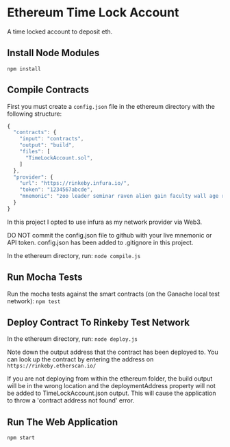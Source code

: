 # Ethereum Time Lock Account
A time locked account to deposit eth.

## Install Node Modules
`npm install`

## Compile Contracts
First you must create a `config.json` file in the ethereum directory with the following structure:
```javascript
{
  "contracts": {
    "input": "contracts",
    "output": "build",
    "files": [
      "TimeLockAccount.sol",
    ]
  },
  "provider": {
    "url": "https://rinkeby.infura.io/",
    "token": "1234567abcde",
    "mnemonic": "zoo leader seminar raven alien gain faculty wall age relief spot elegant"
  }
}
```
In this project I opted to use infura as my network provider via Web3.

DO NOT commit the config.json file to github with your live mnemonic or API token. config.json has been added to .gitignore in this project.

In the ethereum directory, run:
`node compile.js`

## Run Mocha Tests
Run the mocha tests against the smart contracts (on the Ganache local test network):
`npm test`

## Deploy Contract To Rinkeby Test Network
In the ethereum directory, run:
`node deploy.js`

Note down the output address that the contract has been deployed to. You can look  up the contract by entering the address on `https://rinkeby.etherscan.io/`

If you are not deploying from within the ethereum folder, the build output will be in the wrong location and the deploymentAddress property will not be added to TimeLockAccount.json output. This will cause the application to throw a 'contract address not found' error.

## Run The Web Application
`npm start`
